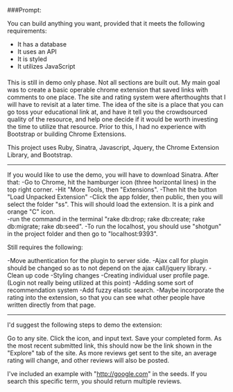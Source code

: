 ###Prompt:

You can build anything you want, provided that it meets the following requirements:

- It has a database
- It uses an API
- It is styled
- It utilizes JavaScript

####

This is still in demo only phase. Not all sections are built out. My main goal was to create a basic operable chrome extension that saved links with comments to one place. The site and rating system were afterthoughts that I will have to revisit at a later time. The idea of the site is a place that you can go toss your educational link at, and have it tell you the crowdsourced quality of the resource, and help one decide if it would be worth investing the time to utilize that resource. Prior to this, I had no experience with Bootstrap or building Chrome Extensions.

This project uses Ruby, Sinatra, Javascript, Jquery, the Chrome Extension Library, and Bootstrap. 

*******
If you would like to use the demo, you will have to download Sinatra.  After that: 
-Go to Chrome, hit the hamburger icon (three horizontal lines) in the top right corner.
-Hit "More Tools, then "Extensions". 
-Then hit the button "Load Unpacked Extension" 
-Click the app folder, then public, then you will select the folder "ss".  This will should load the extension. It is a pink and orange "C" icon.  
-run the command in the terminal "rake db:drop; rake db:create; rake db:migrate; rake db:seed".
-To run the localhost, you should use "shotgun" in the project folder and then go to "localhost:9393".



Still requires the following:

-Move authentication for the plugin to server side. 
-Ajax call for plugin should be changed so as to not depend on the ajax call/jquery library.
-Clean up code
-Styling changes
-Creating individual user profile page. (Login not really being utilized at this point)
-Adding some sort of recommendation system
-Add fuzzy elastic search.
-Maybe incorporate the rating into the extension, so that you can see what other people have written directly from that page.

******
I'd suggest the following steps to demo the extension:

Go to any site. Click the icon, and input text.  Save your completed form.  As the most recent submitted link, this should now be the link shown in the "Explore" tab of the site. As more reviews get sent to the site, an average rating will change, and other reviews will also be posted.

I've included an example with "http://google.com" in the seeds.  If you search this specific term, you should return multiple reviews.

